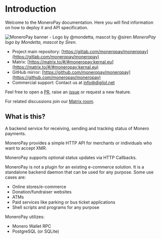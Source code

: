 # Introduction
Welcome to the MoneroPay documentation. Here you will find information on how to deploy it and API specification.

![MoneroPay banner - Logo by @mondetta, mascot by @siren](/images/mpay-banner.webp)
_MoneroPay logo by Mondetta, mascot by Siren._

- Project main repository: [https://gitlab.com/moneropay/moneropay](https://gitlab.com/moneropay/moneropay)
- Matrix: [https://matrix.to/#/#moneropay:kernal.eu](https://matrix.to/#/#moneropay:kernal.eu)
- GitHub mirror: [https://github.com/moneropay/moneropay](https://github.com/moneropay/moneropay)
- Commercial support: Contact us at [info@digilol.net](mailto:info@digilol.net)

Feel free to open a [PR](https://gitlab.com/moneropay/moneropay/-/merge_requests), raise an [issue](https://gitlab.com/moneropay/moneropay/-/issues) or request a new feature.

For related discussions join our [Matrix room](https://matrix.to/#/#moneropay:kernal.eu).

## What is this?
A backend service for receiving, sending and tracking status of Monero payments.

MoneroPay provides a simple HTTP API for merchants or individuals who want to accept XMR.

MoneroPay supports optional status updates via HTTP Callbacks.

MoneroPay is not a plugin for an existing e-commerce solution.
It is a standalone backend daemon that can be used for any purpose.
Some use cases are:
- Online stores/e-commerce
- Donation/fundraiser websites
- ATMs
- Paid services like parking or bus ticket applications
- Shell scripts and programs for any purpose

MoneroPay utilizes:
 - Monero Wallet RPC
 - PostgreSQL (or SQLite)
